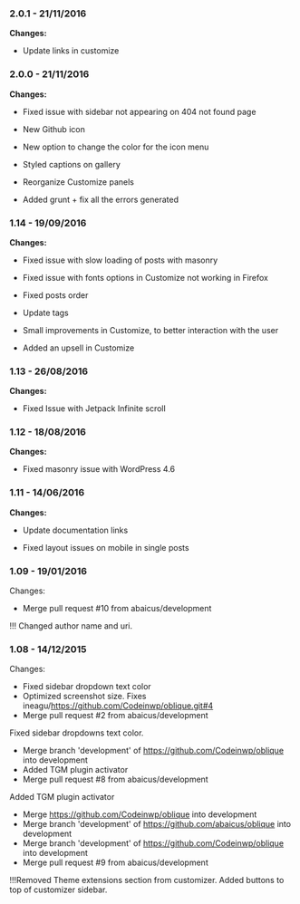
### 2.0.1 - 21/11/2016
**Changes:** 
- Update links in customize

### 2.0.0 - 21/11/2016
**Changes:** 
- Fixed issue with sidebar not appearing on 404 not found page
- New Github icon
- New option to change the color for the icon menu
- Styled captions on gallery
- Reorganize Customize panels
- Added grunt + fix all the errors generated

### 1.14 - 19/09/2016
**Changes:** 
- Fixed issue with slow loading of posts with masonry
- Fixed issue with fonts options in Customize not working in Firefox
- Fixed posts order
- Update tags
- Small improvements in Customize, to better interaction with the user
- Added an upsell in Customize

### 1.13 - 26/08/2016
**Changes:** 
- Fixed Issue with Jetpack Infinite scroll

### 1.12 - 18/08/2016
**Changes:** 
- Fixed masonry issue with WordPress 4.6

### 1.11 - 14/06/2016
**Changes:** 
- Update documentation links
- Fixed layout issues on mobile in single posts


### 1.09 - 19/01/2016

 Changes: 


 * Merge pull request #10 from abaicus/development

!!! Changed author name and uri.


### 1.08 - 14/12/2015

 Changes: 


 * Fixed sidebar dropdown text color
 * Optimized screenshot size. Fixes ineagu/https://github.com/Codeinwp/oblique.git#4
 * Merge pull request #2 from abaicus/development

Fixed sidebar dropdowns text color.
 * Merge branch 'development' of https://github.com/Codeinwp/oblique into development
 * Added TGM plugin activator
 * Merge pull request #8 from abaicus/development

Added TGM plugin activator
 * Merge https://github.com/Codeinwp/oblique into development
 * Merge branch 'development' of https://github.com/abaicus/oblique into development
 * Merge branch 'development' of https://github.com/Codeinwp/oblique into development
 * Merge pull request #9 from abaicus/development

!!!Removed Theme extensions section from customizer. Added buttons to top of customizer sidebar.
